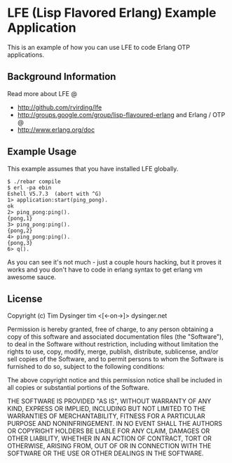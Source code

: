 # LFE (Lisp Flavored Erlang) Example Application

This is an example of how you can use LFE to code Erlang OTP applications.

## Background Information

Read more about LFE @
  * http://github.com/rvirding/lfe
  * http://groups.google.com/group/lisp-flavoured-erlang
and Erlang / OTP @
  * http://www.erlang.org/doc

## Example Usage

This example assumes that you have installed LFE globally.

    $ ./rebar compile
    $ erl -pa ebin
    Eshell V5.7.3  (abort with ^G)
    1> application:start(ping_pong).
    ok
    2> ping_pong:ping().
    {pong,1}
    3> ping_pong:ping().
    {pong,2}
    4> ping_pong:ping().
    {pong,3}
    6> q().

As you can see it's not much - just a couple hours hacking, but it proves it
works and you don't have to code in erlang syntax to get erlang vm awesome
sauce.

## License

Copyright (c) Tim Dysinger tim <[<-on->]> dysinger.net

Permission is hereby granted, free of charge, to any person obtaining a copy
of this software and associated documentation files (the "Software"), to deal
in the Software without restriction, including without limitation the rights
to use, copy, modify, merge, publish, distribute, sublicense, and/or sell
copies of the Software, and to permit persons to whom the Software is
furnished to do so, subject to the following conditions:

The above copyright notice and this permission notice shall be included in
all copies or substantial portions of the Software.

THE SOFTWARE IS PROVIDED "AS IS", WITHOUT WARRANTY OF ANY KIND, EXPRESS OR
IMPLIED, INCLUDING BUT NOT LIMITED TO THE WARRANTIES OF MERCHANTABILITY,
FITNESS FOR A PARTICULAR PURPOSE AND NONINFRINGEMENT. IN NO EVENT SHALL THE
AUTHORS OR COPYRIGHT HOLDERS BE LIABLE FOR ANY CLAIM, DAMAGES OR OTHER
LIABILITY, WHETHER IN AN ACTION OF CONTRACT, TORT OR OTHERWISE, ARISING FROM,
OUT OF OR IN CONNECTION WITH THE SOFTWARE OR THE USE OR OTHER DEALINGS IN
THE SOFTWARE.
